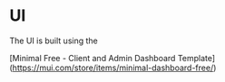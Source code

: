 # UI

The UI is built using the 

[Minimal Free - Client and Admin Dashboard Template]
(https://mui.com/store/items/minimal-dashboard-free/)